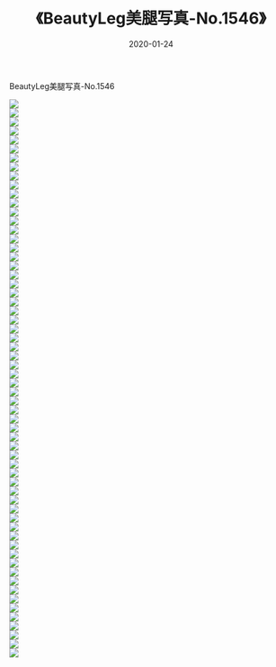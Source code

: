 ﻿---
layout: post
title:  《BeautyLeg美腿写真-No.1546》
date:   2020-01-24
img: http://img.660000.xyz/Sharelink/网络美图/2020/BeautyLeg美腿写真-No.1546/000.jpg
categories: [美女, 清纯, 唯美]
---

BeautyLeg美腿写真-No.1546

  ![](http://img.660000.xyz/Sharelink/网络美图/2020/BeautyLeg美腿写真-No.1546/001.jpg) <br> ![](http://img.660000.xyz/Sharelink/网络美图/2020/BeautyLeg美腿写真-No.1546/002.jpg) <br> ![](http://img.660000.xyz/Sharelink/网络美图/2020/BeautyLeg美腿写真-No.1546/003.jpg) <br> ![](http://img.660000.xyz/Sharelink/网络美图/2020/BeautyLeg美腿写真-No.1546/004.jpg) <br> ![](http://img.660000.xyz/Sharelink/网络美图/2020/BeautyLeg美腿写真-No.1546/005.jpg) <br> ![](http://img.660000.xyz/Sharelink/网络美图/2020/BeautyLeg美腿写真-No.1546/006.jpg) <br> ![](http://img.660000.xyz/Sharelink/网络美图/2020/BeautyLeg美腿写真-No.1546/007.jpg) <br> ![](http://img.660000.xyz/Sharelink/网络美图/2020/BeautyLeg美腿写真-No.1546/008.jpg) <br> ![](http://img.660000.xyz/Sharelink/网络美图/2020/BeautyLeg美腿写真-No.1546/009.jpg) <br> ![](http://img.660000.xyz/Sharelink/网络美图/2020/BeautyLeg美腿写真-No.1546/010.jpg) <br> ![](http://img.660000.xyz/Sharelink/网络美图/2020/BeautyLeg美腿写真-No.1546/011.jpg) <br> ![](http://img.660000.xyz/Sharelink/网络美图/2020/BeautyLeg美腿写真-No.1546/012.jpg) <br> ![](http://img.660000.xyz/Sharelink/网络美图/2020/BeautyLeg美腿写真-No.1546/013.jpg) <br> ![](http://img.660000.xyz/Sharelink/网络美图/2020/BeautyLeg美腿写真-No.1546/014.jpg) <br> ![](http://img.660000.xyz/Sharelink/网络美图/2020/BeautyLeg美腿写真-No.1546/015.jpg) <br> ![](http://img.660000.xyz/Sharelink/网络美图/2020/BeautyLeg美腿写真-No.1546/016.jpg) <br> ![](http://img.660000.xyz/Sharelink/网络美图/2020/BeautyLeg美腿写真-No.1546/017.jpg) <br> ![](http://img.660000.xyz/Sharelink/网络美图/2020/BeautyLeg美腿写真-No.1546/018.jpg) <br> ![](http://img.660000.xyz/Sharelink/网络美图/2020/BeautyLeg美腿写真-No.1546/019.jpg) <br> ![](http://img.660000.xyz/Sharelink/网络美图/2020/BeautyLeg美腿写真-No.1546/020.jpg) <br> ![](http://img.660000.xyz/Sharelink/网络美图/2020/BeautyLeg美腿写真-No.1546/021.jpg) <br> ![](http://img.660000.xyz/Sharelink/网络美图/2020/BeautyLeg美腿写真-No.1546/022.jpg) <br> ![](http://img.660000.xyz/Sharelink/网络美图/2020/BeautyLeg美腿写真-No.1546/023.jpg) <br> ![](http://img.660000.xyz/Sharelink/网络美图/2020/BeautyLeg美腿写真-No.1546/024.jpg) <br> ![](http://img.660000.xyz/Sharelink/网络美图/2020/BeautyLeg美腿写真-No.1546/025.jpg) <br> ![](http://img.660000.xyz/Sharelink/网络美图/2020/BeautyLeg美腿写真-No.1546/026.jpg) <br> ![](http://img.660000.xyz/Sharelink/网络美图/2020/BeautyLeg美腿写真-No.1546/027.jpg) <br> ![](http://img.660000.xyz/Sharelink/网络美图/2020/BeautyLeg美腿写真-No.1546/028.jpg) <br> ![](http://img.660000.xyz/Sharelink/网络美图/2020/BeautyLeg美腿写真-No.1546/029.jpg) <br> ![](http://img.660000.xyz/Sharelink/网络美图/2020/BeautyLeg美腿写真-No.1546/030.jpg) <br> ![](http://img.660000.xyz/Sharelink/网络美图/2020/BeautyLeg美腿写真-No.1546/031.jpg) <br> ![](http://img.660000.xyz/Sharelink/网络美图/2020/BeautyLeg美腿写真-No.1546/032.jpg) <br> ![](http://img.660000.xyz/Sharelink/网络美图/2020/BeautyLeg美腿写真-No.1546/033.jpg) <br> ![](http://img.660000.xyz/Sharelink/网络美图/2020/BeautyLeg美腿写真-No.1546/034.jpg) <br> ![](http://img.660000.xyz/Sharelink/网络美图/2020/BeautyLeg美腿写真-No.1546/035.jpg) <br> ![](http://img.660000.xyz/Sharelink/网络美图/2020/BeautyLeg美腿写真-No.1546/036.jpg) <br> ![](http://img.660000.xyz/Sharelink/网络美图/2020/BeautyLeg美腿写真-No.1546/037.jpg) <br> ![](http://img.660000.xyz/Sharelink/网络美图/2020/BeautyLeg美腿写真-No.1546/038.jpg) <br> ![](http://img.660000.xyz/Sharelink/网络美图/2020/BeautyLeg美腿写真-No.1546/039.jpg) <br> ![](http://img.660000.xyz/Sharelink/网络美图/2020/BeautyLeg美腿写真-No.1546/040.jpg) <br> ![](http://img.660000.xyz/Sharelink/网络美图/2020/BeautyLeg美腿写真-No.1546/041.jpg) <br> ![](http://img.660000.xyz/Sharelink/网络美图/2020/BeautyLeg美腿写真-No.1546/042.jpg) <br> ![](http://img.660000.xyz/Sharelink/网络美图/2020/BeautyLeg美腿写真-No.1546/043.jpg) <br> ![](http://img.660000.xyz/Sharelink/网络美图/2020/BeautyLeg美腿写真-No.1546/044.jpg) <br> ![](http://img.660000.xyz/Sharelink/网络美图/2020/BeautyLeg美腿写真-No.1546/045.jpg) <br> ![](http://img.660000.xyz/Sharelink/网络美图/2020/BeautyLeg美腿写真-No.1546/046.jpg) <br> ![](http://img.660000.xyz/Sharelink/网络美图/2020/BeautyLeg美腿写真-No.1546/047.jpg) <br> ![](http://img.660000.xyz/Sharelink/网络美图/2020/BeautyLeg美腿写真-No.1546/048.jpg) <br> ![](http://img.660000.xyz/Sharelink/网络美图/2020/BeautyLeg美腿写真-No.1546/049.jpg) <br> ![](http://img.660000.xyz/Sharelink/网络美图/2020/BeautyLeg美腿写真-No.1546/050.jpg) <br> ![](http://img.660000.xyz/Sharelink/网络美图/2020/BeautyLeg美腿写真-No.1546/051.jpg) <br> ![](http://img.660000.xyz/Sharelink/网络美图/2020/BeautyLeg美腿写真-No.1546/052.jpg) <br> ![](http://img.660000.xyz/Sharelink/网络美图/2020/BeautyLeg美腿写真-No.1546/053.jpg) <br> ![](http://img.660000.xyz/Sharelink/网络美图/2020/BeautyLeg美腿写真-No.1546/054.jpg) <br> ![](http://img.660000.xyz/Sharelink/网络美图/2020/BeautyLeg美腿写真-No.1546/055.jpg) <br> ![](http://img.660000.xyz/Sharelink/网络美图/2020/BeautyLeg美腿写真-No.1546/056.jpg) <br> ![](http://img.660000.xyz/Sharelink/网络美图/2020/BeautyLeg美腿写真-No.1546/057.jpg) <br> ![](http://img.660000.xyz/Sharelink/网络美图/2020/BeautyLeg美腿写真-No.1546/058.jpg) <br> ![](http://img.660000.xyz/Sharelink/网络美图/2020/BeautyLeg美腿写真-No.1546/059.jpg) <br> ![](http://img.660000.xyz/Sharelink/网络美图/2020/BeautyLeg美腿写真-No.1546/060.jpg) <br> ![](http://img.660000.xyz/Sharelink/网络美图/2020/BeautyLeg美腿写真-No.1546/061.jpg) <br> ![](http://img.660000.xyz/Sharelink/网络美图/2020/BeautyLeg美腿写真-No.1546/062.jpg) <br>